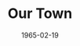 ---
title: Our Town
date: 1965-02-19
closing_date: 1965-02-27
layout: productions
featured_image:
image_caption:
image_credit:
playbill:
category:
Theatre: Theatre Jacksonville
Venue: Little Theatre
cast:
- Stage Manager (role): Reed Gardner
- Dr. Gibbs: Bill Gibbs
- Joe Crowell: Jon Goodman
- Howie Newsome: Gene Moore
- Mrs. Gibbs: Judith Jett
- Mrs. Webb: Gretchen Hannon
- George Gibbs: John Lindstrom
- Rebecca Gibbs: Pamela Nearhoof
- Wally Webb: Jet Thompson
- Emily Webb: Ronnie Rosebaum
- Professor Willard: Emanuel Ehrlick
- Mr. Webb: Charles Brock
- Simon Stimson: Robert Agnew
- Mrs. Soames: Pat Beckford
- Constable Warren: Harold Nearhoof
- Si Crowell: Danny Goodman
- Baseball Player:
  - Elliot Baker
  - Jim Beckford
- Joe Stoddard: Jack Atkinson
- Assistant Stage Manager (role):
  - Gene Moore
  - Harold Nearhoof
- Townsperson:
  - Mureil Nearhoof
  - Doris Thornhill
  - Bambi Bowen
  - Thelma Baker
  - Annetta James
  - James Aust
  - Elliot Baker
  - Jim Beckford
  - William Aust
crew:
- Director: George Ballis
- Production Designer: Larry Riddle
- Costume Designer: Ruth Coleman
- Lighting Designer: Chase Ambler
- Stage Manager:
  - Ellen Black
  - Carolyn Lieder
- Lighting: Peggy Miller
- Costumes:
  - Mary Frances Thornhill
  - Louisa McDermott
  - Walter Russell Sargent
  - Marguerite Ellingham
- Make-up:
  - Bunni Thornhill
  - Anita James
  - Peter Kingston
  - Marshall Grauer
  - Annette Grauer
- Properties:
  - Beverly Fink
  - A. Ira Fink
- Set Crew:
  - Tim McManus
  - Bob Agnew
  - Dixie Cohen
  - Al Pinan
  - Frank Berman
- Sound: Dottie Wells
- Program Design: Richard Lyons
orchestra:
external_links:
---